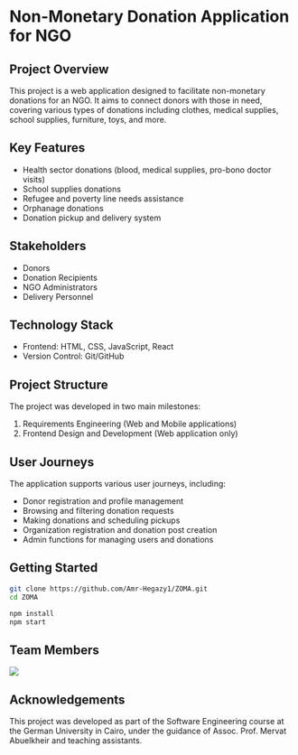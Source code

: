 # Non-Monetary Donation Application for NGO

## Project Overview
This project is a web application designed to facilitate non-monetary donations for an NGO. It aims to connect donors with those in need, covering various types of donations including clothes, medical supplies, school supplies, furniture, toys, and more.

## Key Features
- Health sector donations (blood, medical supplies, pro-bono doctor visits)
- School supplies donations
- Refugee and poverty line needs assistance
- Orphanage donations
- Donation pickup and delivery system

## Stakeholders
- Donors
- Donation Recipients
- NGO Administrators
- Delivery Personnel

## Technology Stack
- Frontend: HTML, CSS, JavaScript, React
- Version Control: Git/GitHub

## Project Structure
The project was developed in two main milestones:
1. Requirements Engineering (Web and Mobile applications)
2. Frontend Design and Development (Web application only)

## User Journeys
The application supports various user journeys, including:
- Donor registration and profile management
- Browsing and filtering donation requests
- Making donations and scheduling pickups
- Organization registration and donation post creation
- Admin functions for managing users and donations

## Getting Started
```bash
git clone https://github.com/Amr-Hegazy1/ZOMA.git
cd ZOMA

npm install
npm start
```


## Team Members
<a href="https://github.com/Amr-Hegazy1/ZOMA/graphs/contributors">
  <img src="https://contrib.rocks/image?repo=Amr-Hegazy1/ZOMA" />
</a>

## Acknowledgements
This project was developed as part of the Software Engineering course at the German University in Cairo, under the guidance of Assoc. Prof. Mervat Abuelkheir and teaching assistants.

